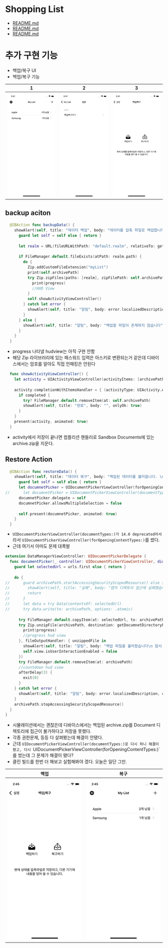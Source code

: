 # Shopping List 

- [README.md](README_v1.md)
- [README.md](README_v2.md)
- [README.md](README_v3.md)


# 추가 구현 기능
- 백업/복구 UI
- 백업/복구 기능

|1|2|3|
|-|-|-|
|![](src/setupbutton.png)|![](src/setuplist.png)|![](src/datamanagerview.png)

## backup aciton
```Swift
  @IBAction func backupData() {
    showAlert(self, title: "데이터 백업", body: "데이터를 압축 파일로 백업합니다. \n해당 파일을 안전하게 저장한 뒤, 복구할 때 불러올 수 있습니다. \n파일이 손상되지 않도록 유의해야 합니다.") { [weak self] _ in
      guard let self = self else { return }
      
      let realm = URL(fileURLWithPath: "default.realm", relativeTo: getDocumnetDirectoryPath())

      if FileManager.default.fileExists(atPath: realm.path) {
        do {
          Zip.addCustomFileExtension("myList")
          print(self.archivePath)
          try Zip.zipFiles(paths: [realm], zipFilePath: self.archivePath, password: "1234") { progress in
            print(progress)
            //HUD View
          }
          self.showActivityViewController()
        } catch let error {
          showAlert(self, title: "알림", body: error.localizedDescription, onlyOk: true)
        }
      } else {
        showAlert(self, title: "알림", body: "백업할 파일이 존재하지 않습니다")
      }
    }
  }
```
- progress 나타낼 hudview는 아직 구현 안함
- 해당 Zip 라이브러리에 있는 패스워드 입력은 아스키로 변환되는거 같은데 디바이스에서는 암호를 알아도 직접 언패킹은 안된다

```Swift
  func showActivityViewController() {
    let activity = UIActivityViewController(activityItems: [archivePath], applicationActivities: [])
  
    activity.completionWithItemsHandler = { (activityType: UIActivity.ActivityType?, completed: Bool, returendItems: [Any]?, error: Error?) in
      if completed {
        try? FileManager.default.removeItem(at: self.archivePath)
        showAlert(self, title: "완료", body: "", onlyOk: true)
      }
    }
    present(activity, animated: true)
  }
```
- activity에서 저장이 끝나면 컴플리션 핸들러로 Sandbox Documents에 있는 archive.zip을 지운다.


## Restore Action
```Swift
  @IBAction func restoreData() {
    showAlert(self, title: "데이터 복구", body: "백업된 데이터를 불러옵니다. \n 기존 데이터에 덮어쓰는 작업으로 이전 데이터는 삭제됩니다!") { [weak self] _ in
      guard let self = self else { return }
      let documnetPicker = UIDocumentPickerViewController(forOpeningContentTypes: [.archive, .zip], asCopy: true)
//      let documnetPicker = UIDocumentPickerViewController(documentTypes: [kUTTypeArchive as String], in: .import)
      documnetPicker.delegate = self
      documnetPicker.allowsMultipleSelection = false
      
      self.present(documnetPicker, animated: true)
    }
  }
```
- `UIDocumentPickerViewController(documentTypes:)가 14.0 deprecated라서`라서 `UIDocumentPickerViewController(forOpeningContentTypes:)`를 썼다.
- 근데 여기서 아마도 문제 대폭발

```Swift
extension DataManagerViewController: UIDocumentPickerDelegate {
  func documentPicker(_ controller: UIDocumentPickerViewController, didPickDocumentsAt urls: [URL]) {
    guard let selectedUrl = urls.first else { return }
    
    do {
//      guard archivePath.startAccessingSecurityScopedResource() else {
//        showAlert(self, title: "실패", body: "앱의 디렉토리 접근에 실패했습니다.", onlyOk: true, handler: nil)
//        return
//      }
//      let data = try Data(contentsOf: selectedUrl)
//      try data.write(to: archivePath, options: .atomic)
      
      try FileManager.default.copyItem(at: selectedUrl, to: archivePath)
      try Zip.unzipFile(archivePath, destination: getDocumnetDirectoryPath(), overwrite: true, password: "1234", progress: { progress in
        print(progress)
        //progress hud view
      }, fileOutputHandler: { unzippedFile in
        showAlert(self, title: "알림", body: "백업 파일을 불러왔습니다\n 잠시 후 어플리케이션이 강제로 종료됩니다.", onlyOk: true)
        self.view.isUserInteractionEnabled = false
      })
      try FileManager.default.removeItem(at: archivePath)
      //countdown hud view
      afterDelay(3) {
        exit(0)
      }
    } catch let error {
      showAlert(self, title: "알림", body: error.localizedDescription, onlyOk: true)
    }
    archivePath.stopAccessingSecurityScopedResource()
  }
}
```
- 시뮬레이션에서는 괜찮은데 디바이스에서는 백업된 archive.zip를 Document 디렉토리에 접근이 불가하다고 저장을 못했다.
- 각종 권한문제, 등등 다 살펴봤는데 해결이 안됐다.
- 근데 `UIDocumentPickerViewController(documentTypes:)로 다시 하니 해결이 됐고, 다시 `UIDocumentPickerViewController(forOpeningContentTypes:)`를 썼는데 그 문제가 해결이 됐다?
- 클린 빌드를 한번 더 해보고 실험해봐야 겠다. 오늘은 일단 그만.

|백업|복구|
|-|-|
|![](src/backup.gif)|![](src/restore.gif)|